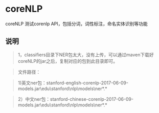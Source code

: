 # coreNLP
coreNLP
测试corenlp API，包括分词，词性标注，命名实体识别等功能

## 说明

> 1，classifiers目录下NER包太大，没有上传，可以通过maven下载好coreNLP的jar之后，复制对应的包到此目录即可。
  
  > 文件路径：

  > 1)英文ner包：stanford-english-corenlp-2017-06-09-models.jar\edu\stanford\nlp\models\ner\*.*
  
  > 2）中文ner包：stanford-chinese-corenlp-2017-06-09-models.jar\edu\stanford\nlp\models\ner\*.*

